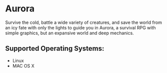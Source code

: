 # Aurora

Survive the cold, battle a wide variety of creatures, and save the world from an icy fate with only the lights to guide you in Aurora, a survival RPG with simple graphics, but an expansive world and deep mechanics.

## Supported Operating Systems:
<ul>
<li> Linux </li>
<li> MAC OS X </li>
</ul>
